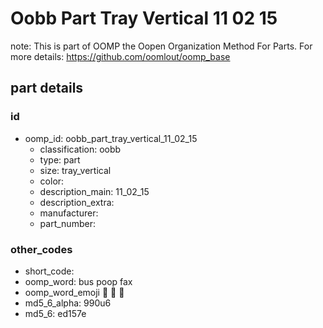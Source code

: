 # Oobb Part Tray Vertical 11 02 15  

note: This is part of OOMP the Oopen Organization Method For Parts. For more details: https://github.com/oomlout/oomp_base

##  part details





### id
* oomp_id: oobb_part_tray_vertical_11_02_15
  * classification: oobb
  * type: part
  * size: tray_vertical
  * color: 
  * description_main: 11_02_15
  * description_extra: 
  * manufacturer: 
  * part_number: 

### other_codes
* short_code: 
* oomp_word: bus poop fax
* oomp_word_emoji :bus: :poop: :fax:
* md5_6_alpha: 990u6
* md5_6: ed157e